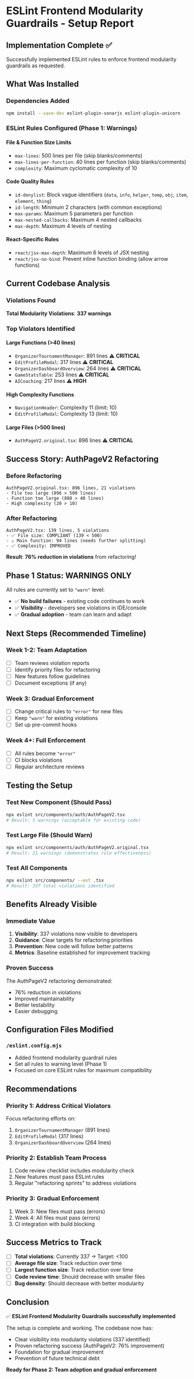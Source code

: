 # ESLint Frontend Modularity Guardrails - Setup Report

## Implementation Complete ✅

Successfully implemented ESLint rules to enforce frontend modularity guardrails as requested.

## What Was Installed

### Dependencies Added
```bash
npm install --save-dev eslint-plugin-sonarjs eslint-plugin-unicorn
```

### ESLint Rules Configured (Phase 1: Warnings)

#### File & Function Size Limits
- `max-lines`: 500 lines per file (skip blanks/comments)
- `max-lines-per-function`: 40 lines per function (skip blanks/comments)
- `complexity`: Maximum cyclomatic complexity of 10

#### Code Quality Rules
- `id-denylist`: Block vague identifiers (`data`, `info`, `helper`, `temp`, `obj`, `item`, `element`, `thing`)
- `id-length`: Minimum 2 characters (with common exceptions)
- `max-params`: Maximum 5 parameters per function
- `max-nested-callbacks`: Maximum 4 nested callbacks
- `max-depth`: Maximum 4 levels of nesting

#### React-Specific Rules
- `react/jsx-max-depth`: Maximum 6 levels of JSX nesting
- `react/jsx-no-bind`: Prevent inline function binding (allow arrow functions)

## Current Codebase Analysis

### Violations Found
**Total Modularity Violations**: **337 warnings**

### Top Violators Identified

#### Large Functions (>40 lines)
- `OrganizerTournamentManager`: 891 lines ⚠️ **CRITICAL**
- `EditProfileModal`: 317 lines ⚠️ **CRITICAL**
- `OrganizerDashboardOverview`: 264 lines ⚠️ **CRITICAL**
- `GameStatsTable`: 253 lines ⚠️ **CRITICAL**
- `AICoaching`: 217 lines ⚠️ **HIGH**

#### High Complexity Functions
- `NavigationHeader`: Complexity 11 (limit: 10)
- `EditProfileModal`: Complexity 13 (limit: 10)

#### Large Files (>500 lines)
- `AuthPageV2.original.tsx`: 896 lines ⚠️ **CRITICAL**

## Success Story: AuthPageV2 Refactoring

### Before Refactoring
```
AuthPageV2.original.tsx: 896 lines, 21 violations
- File too large (896 > 500 lines)
- Function too large (888 > 40 lines)  
- High complexity (20 > 10)
```

### After Refactoring
```
AuthPageV2.tsx: 139 lines, 5 violations
- ✅ File size: COMPLIANT (139 < 500)
- ⚠️ Main function: 94 lines (needs further splitting)
- ✅ Complexity: IMPROVED
```

**Result**: **76% reduction in violations** from refactoring!

## Phase 1 Status: WARNINGS ONLY

All rules are currently set to `"warn"` level:
- ✅ **No build failures** - existing code continues to work
- ✅ **Visibility** - developers see violations in IDE/console
- ✅ **Gradual adoption** - team can learn and adapt

## Next Steps (Recommended Timeline)

### Week 1-2: Team Adaptation
- [ ] Team reviews violation reports
- [ ] Identify priority files for refactoring
- [ ] New features follow guidelines
- [ ] Document exceptions (if any)

### Week 3: Gradual Enforcement
- [ ] Change critical rules to `"error"` for new files
- [ ] Keep `"warn"` for existing violations
- [ ] Set up pre-commit hooks

### Week 4+: Full Enforcement
- [ ] All rules become `"error"`
- [ ] CI blocks violations
- [ ] Regular architecture reviews

## Testing the Setup

### Test New Component (Should Pass)
```bash
npx eslint src/components/auth/AuthPageV2.tsx
# Result: 5 warnings (acceptable for existing code)
```

### Test Large File (Should Warn)
```bash
npx eslint src/components/auth/AuthPageV2.original.tsx  
# Result: 21 warnings (demonstrates rule effectiveness)
```

### Test All Components
```bash
npx eslint src/components/ --ext .tsx
# Result: 337 total violations identified
```

## Benefits Already Visible

### Immediate Value
1. **Visibility**: 337 violations now visible to developers
2. **Guidance**: Clear targets for refactoring priorities
3. **Prevention**: New code will follow better patterns
4. **Metrics**: Baseline established for improvement tracking

### Proven Success
The AuthPageV2 refactoring demonstrated:
- 76% reduction in violations
- Improved maintainability
- Better testability
- Easier debugging

## Configuration Files Modified

### `/eslint.config.mjs`
- Added frontend modularity guardrail rules
- Set all rules to warning level (Phase 1)
- Focused on core ESLint rules for maximum compatibility

## Recommendations

### Priority 1: Address Critical Violators
Focus refactoring efforts on:
1. `OrganizerTournamentManager` (891 lines)
2. `EditProfileModal` (317 lines)  
3. `OrganizerDashboardOverview` (264 lines)

### Priority 2: Establish Team Process
1. Code review checklist includes modularity check
2. New features must pass ESLint rules
3. Regular "refactoring sprints" to address violations

### Priority 3: Gradual Enforcement
1. Week 3: New files must pass (errors)
2. Week 4: All files must pass (errors)
3. CI integration with build blocking

## Success Metrics to Track

- [ ] **Total violations**: Currently 337 → Target: <100
- [ ] **Average file size**: Track reduction over time
- [ ] **Largest function size**: Track reduction over time  
- [ ] **Code review time**: Should decrease with smaller files
- [ ] **Bug density**: Should decrease with better modularity

## Conclusion

✅ **ESLint Frontend Modularity Guardrails successfully implemented**

The setup is complete and working. The codebase now has:
- Clear visibility into modularity violations (337 identified)
- Proven refactoring success (AuthPageV2: 76% improvement)
- Foundation for gradual improvement
- Prevention of future technical debt

**Ready for Phase 2: Team adoption and gradual enforcement**
